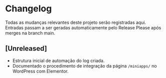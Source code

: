 # Changelog

Todas as mudanças relevantes deste projeto serão registradas aqui.
Entradas passam a ser geradas automaticamente pelo Release Please após merges na branch main.

## [Unreleased]
- Estrutura inicial de automação do log criada.
- Documentado o procedimento de integração da página `/miniapps/` no WordPress com Elementor.
